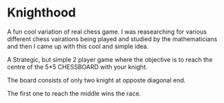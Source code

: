 # Knighthood

A fun cool variation of real chess game. I was reasearching for various different chess vairations being played and studied by the mathematicians and then I came up with this cool and simple idea.

A Strategic, but simple 2 player game where the objective is to reach the centre of the 5*5 CHESSBOARD with your knight.

The board consists of only two knight at opposte diagonal end.

The first one to reach the middle wins the race. 

